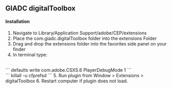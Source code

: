 ## GIADC digitalToolbox

#### Installation

1. Navigate to Library/Application Support/adobe/CEP/extensions
2. Place the com.giadc.digitalToolbox folder into the extensions Folder
3. Drag and drop the extensions folder into the favorites side panel on your finder
4. In terminal type:
  </br>
  ```
  defaults write com.adobe.CSXS.6 PlayerDebugMode 1
  ```
  </br>
  ```
  killall -u <username> cfprefsd
  ```
5. Run plugin from Window > Extensions > digitalToolbox
6. Restart computer if plugin does not load.
